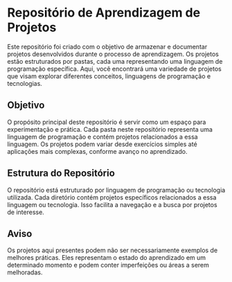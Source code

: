 # Repositório de Aprendizagem de Projetos

Este repositório foi criado com o objetivo de armazenar e documentar projetos desenvolvidos durante o processo de aprendizagem. Os projetos estão estruturados por pastas, cada uma representando uma linguagem de programação específica. Aqui, você encontrará uma variedade de projetos que visam explorar diferentes conceitos, linguagens de programação e tecnologias.

## Objetivo

O propósito principal deste repositório é servir como um espaço para experimentação e prática. Cada pasta neste repositório representa uma linguagem de programação e contém projetos relacionados a essa linguagem. Os projetos podem variar desde exercícios simples até aplicações mais complexas, conforme avanço no aprendizado.

## Estrutura do Repositório

O repositório está estruturado por linguagem de programação ou tecnologia utilizada. Cada diretório contém projetos específicos relacionados a essa linguagem ou tecnologia. Isso facilita a navegação e a busca por projetos de interesse.

## Aviso

Os projetos aqui presentes podem não ser necessariamente exemplos de melhores práticas. Eles representam o estado do aprendizado em um determinado momento e podem conter imperfeições ou áreas a serem melhoradas.

